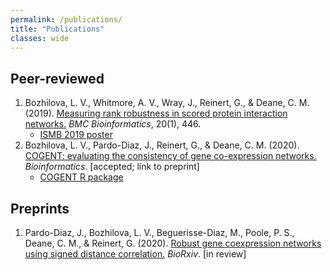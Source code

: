 ```yaml
---
permalink: /publications/
title: "Publications"
classes: wide
---
```


## Peer-reviewed

1. Bozhilova, L. V., Whitmore, A. V., Wray, J., Reinert, G., & Deane, C. M. (2019). [Measuring rank robustness in scored protein interaction networks.](https://bmcbioinformatics.biomedcentral.com/articles/10.1186/s12859-019-3036-6) _BMC Bioinformatics_, 20(1), 446.
    - [ISMB 2019 poster](/assets/images/LVB_ISMB.png)
1. Bozhilova, L. V., Pardo-Diaz, J., Reinert, G., & Deane, C. M. (2020). [COGENT: evaluating the consistency of gene co-expression networks.](https://www.biorxiv.org/content/10.1101/2020.06.21.163535v1.abstract) _Bioinformatics_. [accepted; link to preprint]
    - [COGENT R package](https://github.com/lbozhilova/COGENT)

## Preprints

1. Pardo-Diaz, J., Bozhilova, L. V., Beguerisse-Diaz, M., Poole, P. S., Deane, C. M., & Reinert, G. (2020). [Robust gene coexpression networks using signed distance correlation.](https://www.biorxiv.org/content/10.1101/2020.06.21.163543v1.abstract) _BioRxiv_. [in review]
